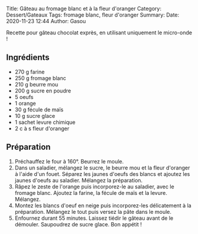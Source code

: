 Title: Gâteau au fromage blanc et à la fleur d'oranger
Category: Dessert/Gateaux
Tags: fromage blanc, fleur d'oranger
Summary: 
Date:  2020-11-23 12:44
Author: Gasou

Recette pour gâteau chocolat exprès, en utilisant uniquement le micro-onde !

## Ingrédients
- 270 g farine
- 250 g fromage blanc
- 210 g beurre mou
- 200 g sucre en poudre
- 5 oeufs
- 1 orange
- 30 g fécule de maïs
- 10 g sucre glace
- 1 sachet levure chimique
- 2 c à s fleur d'oranger

## Préparation
1. Préchauffez le four à 160°. Beurrez le moule.
2. Dans un saladier, mélangez le sucre, le beurre mou et la fleur d'oranger à l'aide d'un fouet. Séparez les jaunes d'oeufs des blancs et ajoutez les jaunes d'oeufs au saladier. Mélangez la préparation.
3. Râpez le zeste de l'orange puis incorporez-le au saladier, avec le fromage blanc. Ajoutez la farine, la fécule de maïs et la levure. Mélangez.
4. Montez les blancs d'oeuf en neige puis incorporez-les délicatement à la préparation. Mélangez le tout puis versez la pâte dans le moule.
5. Enfournez durant 55 minutes. Laissez tiédir le gâteau avant de le démouler. Saupoudrez de sucre glace. Bon appétit !
